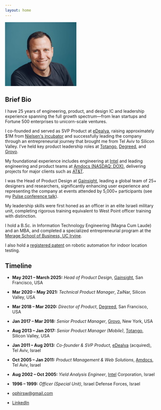 ```yaml
---
layout: home
---
```


<img src="assets/images/profilepic.jpg" alt="Ophir Sweiry photo" class="center rounded-corners" style="height:10em;height:15em;">

Brief Bio
---------

I have 25 years of engineering, product, and design IC and leadership experience spanning the full growth spectrum—from lean startups and Fortune 500 enterprises to unicorn-scale ventures. 

I co-founded and served as SVP Product at [eDealya](https://www.crunchbase.com/organization/edealya), raising approximately $1M from [Nielsen's incubator](https://www.nielsen.com) and successfully leading the company through an entrepreneurial journey that brought me from Tel Aviv to Silicon Valley. I’ve held key product leadership roles at [Totango](https://www.totango.com), [Degreed](https://www.degreed.com), and [Grovo](https://www.grovo.com).

My foundational experience includes engineering at [Intel](https://www.intel.com) and leading engineering and product teams at [Amdocs (NASDAQ: DOX)](https://www.amdocs.com), delivering projects for major clients such as [AT&T](https://www.att.com). 

I was the Head of Product Design at [Gainsight](https://www.gainsight.com), leading a global team of 25+ designers and researchers, significantly enhancing user experience and representing the company at events attended by 5,000+ participants (see my [Pulse conference talk](https://www.youtube.com/watch?v=WYp0qn1kThg)).

My leadership skills were first honed as an officer in an elite Israeli military unit, completing rigorous training equivalent to West Point officer training with distinction. 

I hold a B.Sc. in Information Technology Engineering (Magna Cum Laude) and an MBA, and completed a specialized entrepreneurial program at the [Merage School of Business, UC Irvine](https://merage.uci.edu). 

I also hold a [registered patent](https://patents.google.com/patent/US11785482B1/) on robotic automation for indoor location testing.

Timeline
--------

- **May 2021 – March 2025:** _Head of Product Design_, [Gainsight](https://www.gainsight.com), San Francisco, USA
- **Mar 2020 – May 2021:** _Technical Product Manager_, ZaiNar, Silicon Valley, USA
- **Mar 2018 – Mar 2020:** _Director of Product_, [Degreed](https://www.degreed.com), San Francisco, USA
- **Jan 2017 – Mar 2018:** _Senior Product Manager_, [Grovo](https://www.grovo.com), New York, USA
- **Aug 2013 – Jan 2017:** _Senior Product Manager (Mobile)_, [Totango](https://www.totango.com), Silicon Valley, USA
- **Jan 2011 – Aug 2013:** _Co-founder & SVP Product_, [eDealya](https://www.crunchbase.com/organization/edealya) (acquired), Tel Aviv, Israel
- **Oct 2005 – Jan 2011:** _Product Management & Web Solutions_, [Amdocs](https://www.amdocs.com), Tel Aviv, Israel
- **Aug 2002 – Oct 2005:** _Yield Analysis Engineer_, [Intel](https://www.intel.com) Corporation, Israel
- **1996 – 1999:** _Officer (Special Unit)_, Israel Defense Forces, Israel

- [ophirsw@gmail.com](mailto:ophirsw@gmail.com)  
- [LinkedIn](https://www.linkedin.com/in/ophirsw)
